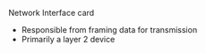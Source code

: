 Network Interface card
- Responsible from framing data for transmission
- Primarily a layer 2 device

